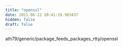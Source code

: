```yaml
---
title: "openssl"
date: 2021-06-22 10:41:19.983437
hidden: false
draft: false
---
```


ath79/generic/package_feeds_packages_rtty/openssl

